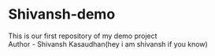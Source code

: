 # Shivansh-demo
This is our first repository of my demo project
<br>
Author - Shivansh Kasaudhan(hey i am shivansh if you know)
